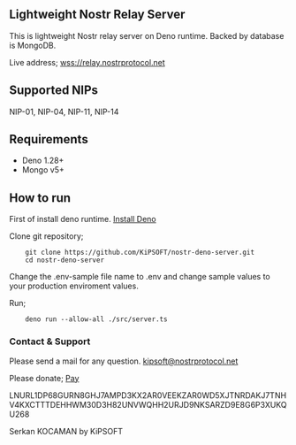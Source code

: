 ## Lightweight Nostr Relay Server ##

This is lightweight Nostr relay server on Deno runtime. Backed by database is MongoDB.

Live address; [wss://relay.nostrprotocol.net](wss://relay.nostrprotocol.net)

## Supported NIPs ##

NIP-01, NIP-04, NIP-11, NIP-14  

## Requirements

- Deno 1.28+
- Mongo v5+

## How to run

First of install deno runtime. [Install Deno](https://deno.land/manual@v1.30.3/getting_started/installation)

Clone git repository;
```
    git clone https://github.com/KiPSOFT/nostr-deno-server.git
    cd nostr-deno-server
```

Change the .env-sample file name to .env and change sample values to your production enviroment values.

Run;
```
    deno run --allow-all ./src/server.ts
```

### Contact & Support
Please send a mail for any question. [kipsoft@nostrprotocol.net](mailto:kipsoft@nostrprotocol.net)

Please donate;  [Pay](lightning:LNURL1DP68GURN8GHJ7AMPD3KX2AR0VEEKZAR0WD5XJTNRDAKJ7TNHV4KXCTTTDEHHWM30D3H82UNVWQHH2URJD9NKSARZD9E8G6P3XUKQU268)

LNURL1DP68GURN8GHJ7AMPD3KX2AR0VEEKZAR0WD5XJTNRDAKJ7TNHV4KXCTTTDEHHWM30D3H82UNVWQHH2URJD9NKSARZD9E8G6P3XUKQU268

Serkan KOCAMAN by KiPSOFT
